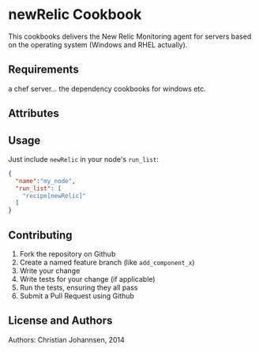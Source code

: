newRelic Cookbook
=================
This cookbooks delivers the New Relic Monitoring agent for servers based on the operating system (Windows and RHEL actually).

Requirements
------------
a chef server... the dependency cookbooks for windows etc. 

Attributes
----------

Usage
-----
Just include `newRelic` in your node's `run_list`:

```json
{
  "name":"my_node",
  "run_list": [
    "recipe[newRelic]"
  ]
}
```

Contributing
------------
1. Fork the repository on Github
2. Create a named feature branch (like `add_component_x`)
3. Write your change
4. Write tests for your change (if applicable)
5. Run the tests, ensuring they all pass
6. Submit a Pull Request using Github

License and Authors
-------------------
Authors: Christian Johannsen, 2014 
